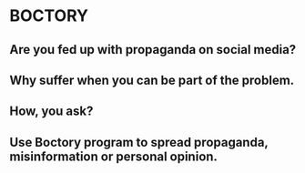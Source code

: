 # BOCTORY

## Are you fed up with propaganda on social media? 
## Why suffer when you can be part of the problem. 
## How, you ask? 
## Use Boctory program to spread propaganda, misinformation or personal opinion.
